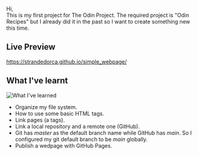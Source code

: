 Hi,  
This is my first project for The Odin Project. The required project is "Odin Recipes" but I already did it in the past so I want to create something new this time.  

## Live Preview
https://strandedorca.github.io/simple_webpage/

## What I've learnt  

![What I've learned](learned.jpeg)

- Organize my file system.
- How to use some basic HTML tags.
- Link pages (a tags).
- Link a local repository and a remote one (GitHub).
- Git has *master* as the default branch name while GitHub has *main*. So I configured my git default branch to be *main* globally.
- Publish a wedpage with GitHub Pages.
